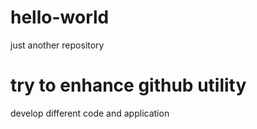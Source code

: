 # hello-world
just another repository
# try to enhance github utility
develop different code and application
